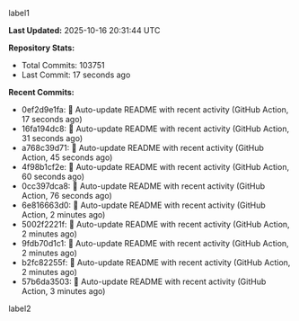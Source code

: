 
label1 
<!-- ACTIVITY_START -->
**Last Updated:** 2025-10-16 20:31:44 UTC

**Repository Stats:**
- Total Commits: 103751
- Last Commit: 17 seconds ago

**Recent Commits:**
- 0ef2d9e1fa: 🤖 Auto-update README with recent activity (GitHub Action, 17 seconds ago)
- 16fa194dc8: 🤖 Auto-update README with recent activity (GitHub Action, 31 seconds ago)
- a768c39d71: 🤖 Auto-update README with recent activity (GitHub Action, 45 seconds ago)
- 4f98b1cf2e: 🤖 Auto-update README with recent activity (GitHub Action, 60 seconds ago)
- 0cc397dca8: 🤖 Auto-update README with recent activity (GitHub Action, 76 seconds ago)
- 6e816663d0: 🤖 Auto-update README with recent activity (GitHub Action, 2 minutes ago)
- 5002f2221f: 🤖 Auto-update README with recent activity (GitHub Action, 2 minutes ago)
- 9fdb70d1c1: 🤖 Auto-update README with recent activity (GitHub Action, 2 minutes ago)
- b2fc82255f: 🤖 Auto-update README with recent activity (GitHub Action, 2 minutes ago)
- 57b6da3503: 🤖 Auto-update README with recent activity (GitHub Action, 3 minutes ago)
<!-- ACTIVITY_END -->

label2
